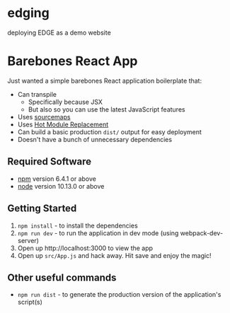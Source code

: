 # edging
deploying EDGE as a demo website

# Barebones React App

Just wanted a simple barebones React application boilerplate that:

- Can transpile
  - Specifically because JSX
  - But also so you can use the latest JavaScript features
- Uses [sourcemaps]
- Uses [Hot Module Replacement][hmr]
- Can build a basic production `dist/` output for easy deployment
- Doesn't have a bunch of unnecessary dependencies

## Required Software

- [npm] version 6.4.1 or above
- [node] version 10.13.0 or above

## Getting Started

1. `npm install` - to install the dependencies
1. `npm run dev` - to run the application in dev mode (using webpack-dev-server)
1. Open up http://localhost:3000 to view the app
1. Open up `src/App.js` and hack away. Hit save and enjoy the magic!

## Other useful commands

- `npm run dist` - to generate the production version of the application's script(s)

[sourcemaps]: https://survivejs.com/webpack/building/source-maps/
[hmr]: https://survivejs.com/webpack/appendices/hmr/
[npm]: https://www.npmjs.com
[node]: https://nodejs.org


